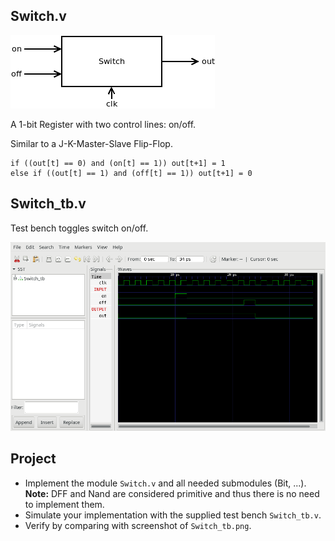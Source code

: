 ## Switch.v
![](Switch.png)

A 1-bit Register with two control lines: on/off.

Similar to a J-K-Master-Slave Flip-Flop.

```
if ((out[t] == 0) and (on[t] == 1)) out[t+1] = 1
else if ((out[t] == 1) and (off[t] == 1)) out[t+1] = 0
```
## Switch_tb.v
Test bench toggles switch on/off.

![](Switch_tb.png)

## Project
* Implement the module `Switch.v` and all needed submodules (Bit, ...).
**Note:** DFF and Nand are considered primitive and thus there is no need to implement them.
* Simulate your implementation with the supplied test bench `Switch_tb.v`.
* Verify by comparing with screenshot of `Switch_tb.png`.
